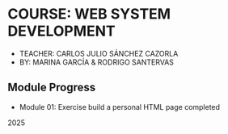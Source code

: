 # COURSE: WEB SYSTEM DEVELOPMENT

- TEACHER: CARLOS JULIO SÁNCHEZ CAZORLA
- BY: MARINA GARCÍA & RODRIGO SANTERVAS

## Module Progress
- Module 01: Exercise build a personal HTML page completed

2025
